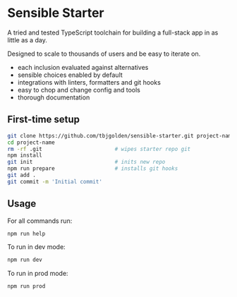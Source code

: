 <!-- Edit me: start -->

# Sensible Starter

A tried and tested TypeScript toolchain for building a full-stack app in as little as a day.

Designed to scale to thousands of users and be easy to iterate on.

- each inclusion evaluated against alternatives
- sensible choices enabled by default
- integrations with linters, formatters and git hooks
- easy to chop and change config and tools
- thorough documentation

<!--
Starter: notes

- [x] remove error catcher plugin and come [](https://www.bbc.co.uk/sport)up with something better
- [x] attempt to set up vite legacy mode?
- [x] get the sample husky scripts installed? or gitignored?
- [ ] fix NODE_ENV variable, and create getEnv fn
  - [ ] remove defaults and rely entirely on env vars
    - [ ] compare against .env.example to achieve this
- [ ] remove keystone script
- [ ] upgrade deps
- [ ] fix flex-shrink issues on baseweb components
- [ ] revisit typography (esp font weights etc)
- [ ] replace postcss with sass

---

- [ ] git repo root vs package root
- [ ] load utilities with common use cases
- [ ] form starter hooks

- Better alternatives to nivo graphs:
  - chart.js for simple
  - react > requestAnimationFrame > svg for complex

Long-term:

- [ ] add file upload example
-->

<!-- Edit me: end -->

## First-time setup

```sh
git clone https://github.com/tbjgolden/sensible-starter.git project-name
cd project-name
rm -rf .git                       # wipes starter repo git
npm install
git init                          # inits new repo
npm run prepare                   # installs git hooks
git add .
git commit -m 'Initial commit'
```

## Usage

For all commands run:

```sh
npm run help
```

To run in dev mode:

```sh
npm run dev
```

To run in prod mode:

```sh
npm run prod
```
